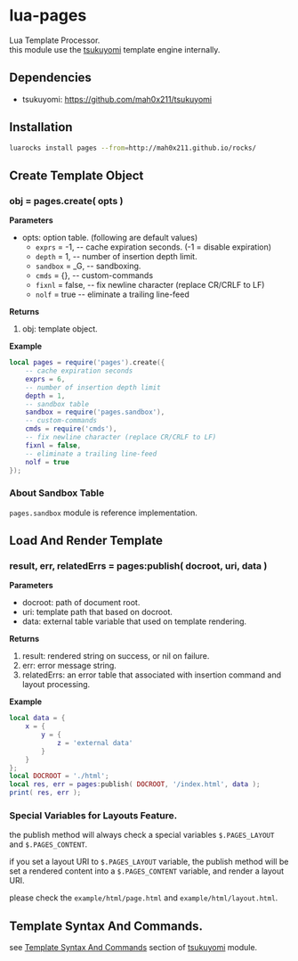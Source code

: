 lua-pages
=========

Lua Template Processor.  
this module use the [tsukuyomi](https://github.com/mah0x211/tsukuyomi) template engine internally.

## Dependencies

- tsukuyomi: https://github.com/mah0x211/tsukuyomi


## Installation

```sh
luarocks install pages --from=http://mah0x211.github.io/rocks/
```

## Create Template Object

### obj = pages.create( opts )

**Parameters**

- opts: option table. (following are default values​​)
  - `exprs` = -1, -- cache expiration seconds. (-1 = disable expiration)
  - `depth` = 1, -- number of insertion depth limit.
  - `sandbox` = _G, -- sandboxing.
  - `cmds` = {}, -- custom-commands
  - `fixnl` = false, -- fix newline character (replace CR/CRLF to LF)
  - `nolf` = true -- eliminate a trailing line-feed


**Returns**

1. obj: template object.


**Example**

```lua
local pages = require('pages').create({
    -- cache expiration seconds
    exprs = 6,
    -- number of insertion depth limit
    depth = 1,
    -- sandbox table
    sandbox = require('pages.sandbox'),
    -- custom-commands
    cmds = require('cmds'),
    -- fix newline character (replace CR/CRLF to LF)
    fixnl = false,
    -- eliminate a trailing line-feed
    nolf = true
});
```

### About Sandbox Table

`pages.sandbox` module is reference implementation.


## Load And Render Template

### result, err, relatedErrs = pages:publish( docroot, uri, data )

**Parameters**

- docroot: path of document root.
- uri: template path that based on docroot.
- data: external table variable that used on template rendering.


**Returns**

1. result: rendered string on success, or nil on failure.
2. err: error message string.
3. relatedErrs: an error table that associated with insertion command and layout processing.

**Example**

```lua
local data = {
    x = {
        y = {
            z = 'external data'
        }
    }
};
local DOCROOT = './html';
local res, err = pages:publish( DOCROOT, '/index.html', data );
print( res, err );
```

### Special Variables for Layouts Feature.

the publish method will always check a special variables `$.PAGES_LAYOUT` and `$.PAGES_CONTENT`.

if you set a layout URI to  `$.PAGES_LAYOUT` variable, the publish method will be set a rendered content into a `$.PAGES_CONTENT` variable, and render a layout URI.

please check the `example/html/page.html` and `example/html/layout.html`.


## Template Syntax And Commands.

see [Template Syntax And Commands](https://github.com/mah0x211/tsukuyomi#template-syntax-and-commands) section of [tsukuyomi](https://github.com/mah0x211/tsukuyomi) module.
